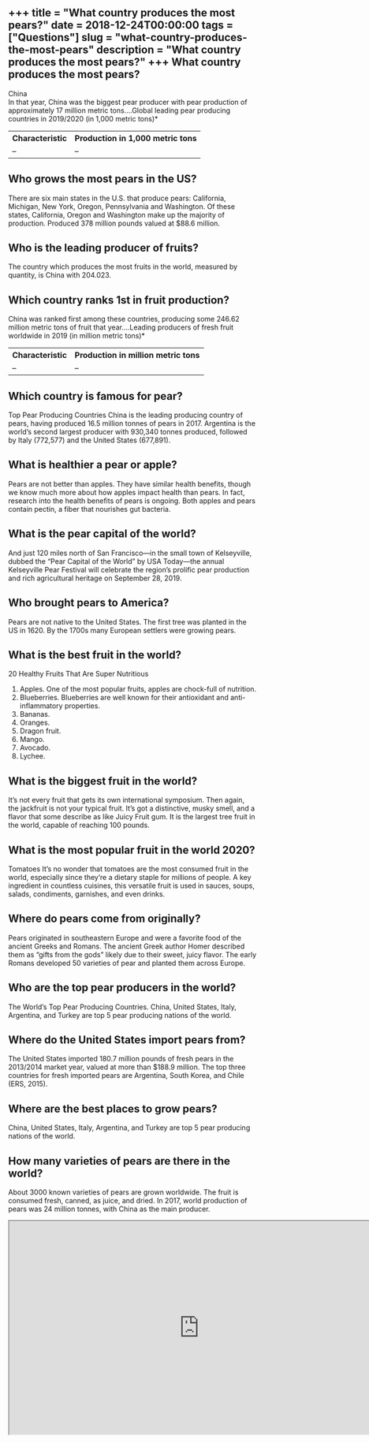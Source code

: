 +++
title = "What country produces the most pears?"
date = 2018-12-24T00:00:00
tags = ["Questions"]
slug = "what-country-produces-the-most-pears"
description = "What country produces the most pears?"
+++
What country produces the most pears?
-------------------------------------

China  
In that year, China was the biggest pear producer with pear production of approximately 17 million metric tons….Global leading pear producing countries in 2019/2020 (in 1,000 metric tons)\*

<table><tr><th>Characteristic</th><th>Production in 1,000 metric tons</th></tr><tr><td>–</td><td>–</td></tr></table>

Who grows the most pears in the US?
-----------------------------------

There are six main states in the U.S. that produce pears: California, Michigan, New York, Oregon, Pennsylvania and Washington. Of these states, California, Oregon and Washington make up the majority of production. Produced 378 million pounds valued at $88.6 million.

Who is the leading producer of fruits?
--------------------------------------

The country which produces the most fruits in the world, measured by quantity, is China with 204.023.

Which country ranks 1st in fruit production?
--------------------------------------------

China was ranked first among these countries, producing some 246.62 million metric tons of fruit that year….Leading producers of fresh fruit worldwide in 2019 (in million metric tons)\*

<table><tr><th>Characteristic</th><th>Production in million metric tons</th></tr><tr><td>–</td><td>–</td></tr></table>

Which country is famous for pear?
---------------------------------

Top Pear Producing Countries China is the leading producing country of pears, having produced 16.5 million tonnes of pears in 2017. Argentina is the world’s second largest producer with 930,340 tonnes produced, followed by Italy (772,577) and the United States (677,891).

What is healthier a pear or apple?
----------------------------------

Pears are not better than apples. They have similar health benefits, though we know much more about how apples impact health than pears. In fact, research into the health benefits of pears is ongoing. Both apples and pears contain pectin, a fiber that nourishes gut bacteria.

What is the pear capital of the world?
--------------------------------------

And just 120 miles north of San Francisco—in the small town of Kelseyville, dubbed the “Pear Capital of the World” by USA Today—the annual Kelseyville Pear Festival will celebrate the region’s prolific pear production and rich agricultural heritage on September 28, 2019.

Who brought pears to America?
-----------------------------

Pears are not native to the United States. The first tree was planted in the US in 1620. By the 1700s many European settlers were growing pears.

What is the best fruit in the world?
------------------------------------

20 Healthy Fruits That Are Super Nutritious

1. Apples. One of the most popular fruits, apples are chock-full of nutrition.
2. Blueberries. Blueberries are well known for their antioxidant and anti-inflammatory properties.
3. Bananas.
4. Oranges.
5. Dragon fruit.
6. Mango.
7. Avocado.
8. Lychee.

What is the biggest fruit in the world?
---------------------------------------

It’s not every fruit that gets its own international symposium. Then again, the jackfruit is not your typical fruit. It’s got a distinctive, musky smell, and a flavor that some describe as like Juicy Fruit gum. It is the largest tree fruit in the world, capable of reaching 100 pounds.

What is the most popular fruit in the world 2020?
-------------------------------------------------

Tomatoes It’s no wonder that tomatoes are the most consumed fruit in the world, especially since they’re a dietary staple for millions of people. A key ingredient in countless cuisines, this versatile fruit is used in sauces, soups, salads, condiments, garnishes, and even drinks.

Where do pears come from originally?
------------------------------------

Pears originated in southeastern Europe and were a favorite food of the ancient Greeks and Romans. The ancient Greek author Homer described them as “gifts from the gods” likely due to their sweet, juicy flavor. The early Romans developed 50 varieties of pear and planted them across Europe.

Who are the top pear producers in the world?
--------------------------------------------

The World’s Top Pear Producing Countries. China, United States, Italy, Argentina, and Turkey are top 5 pear producing nations of the world.

Where do the United States import pears from?
---------------------------------------------

The United States imported 180.7 million pounds of fresh pears in the 2013/2014 market year, valued at more than $188.9 million. The top three countries for fresh imported pears are Argentina, South Korea, and Chile (ERS, 2015).

Where are the best places to grow pears?
----------------------------------------

China, United States, Italy, Argentina, and Turkey are top 5 pear producing nations of the world.

How many varieties of pears are there in the world?
---------------------------------------------------

About 3000 known varieties of pears are grown worldwide. The fruit is consumed fresh, canned, as juice, and dried. In 2017, world production of pears was 24 million tonnes, with China as the main producer.

<iframe allow="accelerometer; autoplay; clipboard-write; encrypted-media; gyroscope; picture-in-picture" allowfullscreen="" class="__youtube_prefs__  epyt-is-override  no-lazyload" data-no-lazy="1" data-origheight="433" data-origwidth="770" data-skipgform_ajax_framebjll="" height="433" id="_ytid_38467" loading="lazy" src="https://www.youtube.com/embed/ibqRrchE5E0?enablejsapi=1&autoplay=0&cc_load_policy=0&cc_lang_pref=&iv_load_policy=1&loop=0&modestbranding=0&rel=1&fs=1&playsinline=0&autohide=2&theme=dark&color=red&controls=1&" title="YouTube player" width="770"></iframe>